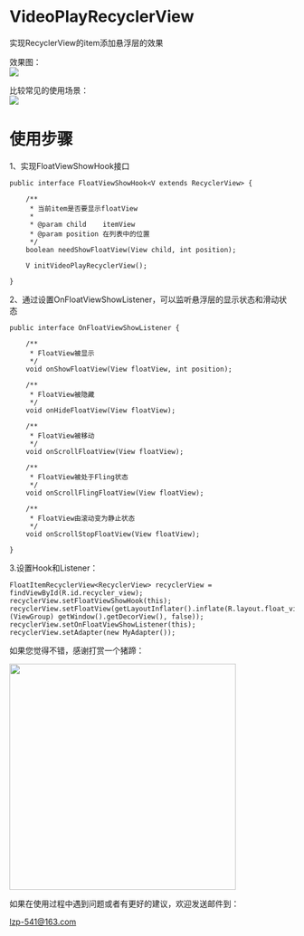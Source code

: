 # VideoPlayRecyclerView
实现RecyclerView的item添加悬浮层的效果

效果图：</br>
<img src="https://img-blog.csdnimg.cn/20181115111726932.gif"/>

比较常见的使用场景：</br>
<img src="https://img-blog.csdnimg.cn/20181115114931803.gif"/>

<h1>使用步骤</h1>

1、实现FloatViewShowHook接口

    public interface FloatViewShowHook<V extends RecyclerView> {

        /**
         * 当前item是否要显示floatView
         *
         * @param child    itemView
         * @param position 在列表中的位置
         */
        boolean needShowFloatView(View child, int position);

        V initVideoPlayRecyclerView();

    }

2、通过设置OnFloatViewShowListener，可以监听悬浮层的显示状态和滑动状态

    public interface OnFloatViewShowListener {

        /**
         * FloatView被显示
         */
        void onShowFloatView(View floatView, int position);

        /**
         * FloatView被隐藏
         */
        void onHideFloatView(View floatView);

        /**
         * FloatView被移动
         */
        void onScrollFloatView(View floatView);

        /**
         * FloatView被处于Fling状态
         */
        void onScrollFlingFloatView(View floatView);

        /**
         * FloatView由滚动变为静止状态
         */
        void onScrollStopFloatView(View floatView);

    }
    
3.设置Hook和Listener：
    
    FloatItemRecyclerView<RecyclerView> recyclerView = findViewById(R.id.recycler_view);
    recyclerView.setFloatViewShowHook(this);
    recyclerView.setFloatView(getLayoutInflater().inflate(R.layout.float_view, (ViewGroup) getWindow().getDecorView(), false));
    recyclerView.setOnFloatViewShowListener(this);
    recyclerView.setAdapter(new MyAdapter());
    
如果您觉得不错，感谢打赏一个猪蹄：

<img width=400 height=400 src="https://camo.githubusercontent.com/9a9587578e25bb3bc917c25cd772ab3ae554e4c7/68747470733a2f2f696d672d626c6f672e6373646e2e6e65742f323031383036313931383539343333343f77617465726d61726b2f322f746578742f6148523063484d364c7939696247396e4c6d4e7a5a473475626d56304c3355774d54457a4d5455354e6a413d2f666f6e742f3561364c354c32542f666f6e7473697a652f3430302f66696c6c2f49304a42516b46434d413d3d2f646973736f6c76652f3730"/>

如果在使用过程中遇到问题或者有更好的建议，欢迎发送邮件到：</br>

lzp-541@163.com

    

